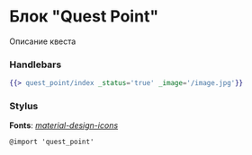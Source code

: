 # Блок "Quest Point"

Описание квеста

### Handlebars

```handlebars
{{> quest_point/index _status='true' _image='/image.jpg'}}
```

### Stylus

**Fonts**: [*material-design-icons*](https://github.com/google/material-design-icons)
```stylus
@import 'quest_point'
```
